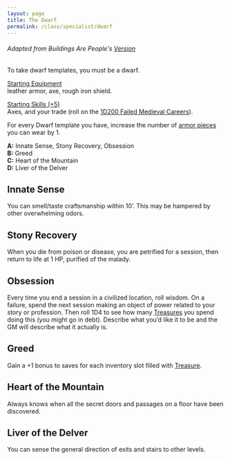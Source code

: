 ```yaml
---
layout: page
title: The Dwarf
permalink: /class/specialist/dwarf
---
```


###### Adapted from Buildings Are People's [Version](https://buildingsarepeople.blogspot.com/2018/04/dwarf-glog-class.html)

To take dwarf templates, you must be a dwarf.

<ins>Starting Equipment</ins><br>
leather armor, axe, rough iron shield. 

<ins>Starting Skills (+5)</ins><br>
Axes, and your trade (roll on the [1D200 Failed Medieval Careers](http://tenfootpolemic.blogspot.com/2014/01/200-failed-medieval-careers.html)).

For every Dwarf template you have, increase the number of [armor pieces](/2020/11/09/base-rules#equipment) you can wear by 1.

**A:** Innate Sense, Stony Recovery, Obsession<br>
**B:** Greed<br>
**C:** Heart of the Mountain<br>
**D:** Liver of the Delver<br>

## Innate Sense
You can smell/taste craftsmanship within 10’. This may be hampered by other overwhelming odors.

## Stony Recovery
When you die from poison or disease, you are petrified for a session, then return to life at 1 HP, purified of the malady.

## Obsession
Every time you end a session in a civilized location, roll wisdom. On a failure, spend the next session making an object of power related to your story or profession. Then roll 1D4 to see how many [Treasures](/2020/11/10/extra-rules#treasures) you spend doing this (you might go in debt). Describe what you’d like it to be and the GM will describe what it actually is.

## Greed
Gain a +1 bonus to saves for each inventory slot filled with [Treasure](/2020/11/10/extra-rules#treasures).

## Heart of the Mountain
Always knows when all the secret doors and passages on a floor have been discovered.

## Liver of the Delver
You can sense the general direction of exits and stairs to other levels.
